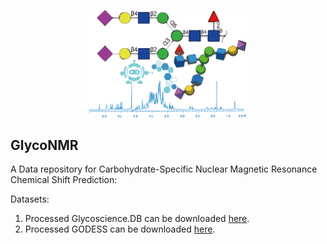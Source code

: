 <p align='center'>
  <img width='50%' src='GlycoNMR_logo.png' />
</p>

## GlycoNMR
A Data repository for Carbohydrate-Specific Nuclear Magnetic Resonance Chemical Shift Prediction: <br />

Datasets: <br /> 
1. Processed Glycoscience.DB can be downloaded [here]('https://drive.google.com/file/d/1z6OMzvvALq8rOZBWAW5C9yBr_UBQ__ZT/view?usp=drive_link'). <br />
2. Processed GODESS can be downloaded [here]('https://drive.google.com/file/d/1rapUjHs0hhjNfsNMkap3bAdwdNPE2vXA/view?usp=drive_link'). <br />

